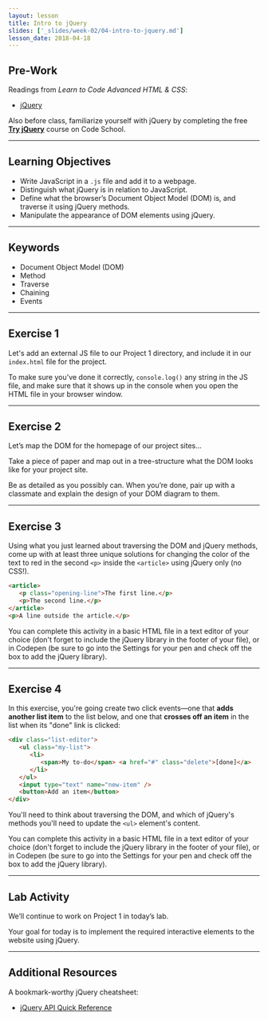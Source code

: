 ```yaml
---
layout: lesson
title: Intro to jQuery
slides: ['_slides/week-02/04-intro-to-jquery.md']
lesson_date: 2018-04-18
---
```


## Pre-Work

Readings from _Learn to Code Advanced HTML & CSS_:

* [jQuery](http://learn.shayhowe.com/advanced-html-css/jquery/)

Also before class, familiarize yourself with jQuery by completing the free **[Try jQuery](http://try.jquery.com/)** course on Code School.

---

## Learning Objectives

* Write JavaScript in a `.js` file and add it to a webpage.
* Distinguish what jQuery is in relation to JavaScript.
* Define what the browser’s Document Object Model (DOM) is, and traverse it using jQuery methods.
* Manipulate the appearance of DOM elements using jQuery.

---

## Keywords

* Document Object Model (DOM)
* Method
* Traverse
* Chaining
* Events

---

## Exercise 1

Let's add an external JS file to our Project 1 directory, and include it in our `index.html` file for the project.

To make sure you've done it correctly, `console.log()` any string in the JS file, and make sure that it shows up in the console when you open the HTML file in your browser window.

---

## Exercise 2

Let’s map the DOM for the homepage of our project sites…

Take a piece of paper and map out in a tree-structure what the DOM looks like for your project site.

Be as detailed as you possibly can. When you’re done, pair up with a classmate and explain the design of your DOM diagram to them.

---

## Exercise 3

Using what you just learned about traversing the DOM and jQuery methods, come up with at least three unique solutions for changing the color of the text to red in the second `<p>` inside the `<article>` using jQuery only (no CSS!).

```html
<article>
   <p class="opening-line">The first line.</p>
   <p>The second line.</p>
</article>
<p>A line outside the article.</p>
```

You can complete this activity in a basic HTML file in a text editor of your choice (don't forget to include the jQuery library in the footer of your file), or in Codepen (be sure to go into the Settings for your pen and check off the box to add the jQuery library).

---

## Exercise 4

In this exercise, you're going create two click events&mdash;one that **adds another list item** to the list below, and one that **crosses off an item** in the list when its "done" link is clicked:

```html
<div class="list-editor">
   <ul class="my-list">
      <li>
         <span>My to-do</span> <a href="#" class="delete">[done]</a>
      </li>
   </ul>
   <input type="text" name="new-item" />
   <button>Add an item</button>
</div>
```

You'll need to think about traversing the DOM, and which of jQuery's methods you'll need to update the `<ul>` element's content.

You can complete this activity in a basic HTML file in a text editor of your choice (don't forget to include the jQuery library in the footer of your file), or in Codepen (be sure to go into the Settings for your pen and check off the box to add the jQuery library).

---

## Lab Activity

We’ll continue to work on Project 1 in today’s lab.

Your goal for today is to implement the required interactive elements to the website using jQuery.

---

## Additional Resources

A bookmark-worthy jQuery cheatsheet:

* [jQuery API Quick Reference](http://oscarotero.com/jquery/)
